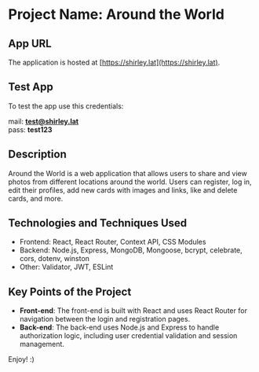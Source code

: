 # Project Name: Around the World

## App URL

The application is hosted at [https://shirley.lat](https://shirley.lat).

## Test App

To test the app use this credentials:

mail: **test@shirley.lat**  
pass: **test123**

## Description

Around the World is a web application that allows users to share and view photos from different locations around the world. Users can register, log in, edit their profiles, add new cards with images and links, like and delete cards, and more.

## Technologies and Techniques Used

- Frontend: React, React Router, Context API, CSS Modules
- Backend: Node.js, Express, MongoDB, Mongoose, bcrypt, celebrate, cors, dotenv, winston
- Other: Validator, JWT, ESLint

## Key Points of the Project

- **Front-end**: The front-end is built with React and uses React Router for navigation between the login and registration pages.
- **Back-end**: The back-end uses Node.js and Express to handle authorization logic, including user credential validation and session management.

Enjoy! :)

